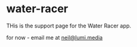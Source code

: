 # water-racer

THis is the support page for the Water Racer app.

for now - email me at neil@lumi.media
